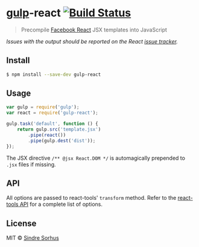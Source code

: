# [gulp](http://gulpjs.com)-react [![Build Status](https://travis-ci.org/sindresorhus/gulp-react.svg?branch=master)](https://travis-ci.org/sindresorhus/gulp-react)

> Precompile [Facebook React](http://facebook.github.io/react/) JSX templates into JavaScript

*Issues with the output should be reported on the React [issue tracker](https://github.com/facebook/react/issues).*


## Install

```sh
$ npm install --save-dev gulp-react
```


## Usage

```js
var gulp = require('gulp');
var react = require('gulp-react');

gulp.task('default', function () {
	return gulp.src('template.jsx')
		.pipe(react())
		.pipe(gulp.dest('dist'));
});
```

The JSX directive `/** @jsx React.DOM */` is automagically prepended to `.jsx` files if missing.


## API

All options are passed to react-tools' `transform` method. Refer to the [react-tools API](https://github.com/facebook/react/tree/master/npm-react-tools#transforminputstring-options) for a complete list of options.


## License

MIT © [Sindre Sorhus](http://sindresorhus.com)
